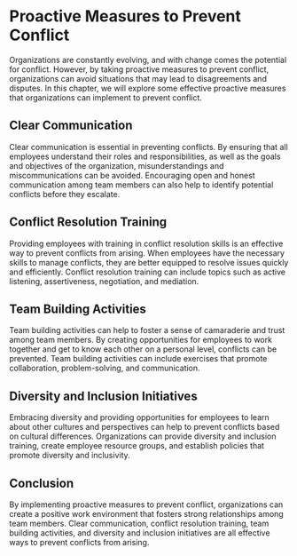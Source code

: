 # Proactive Measures to Prevent Conflict

Organizations are constantly evolving, and with change comes the potential for conflict. However, by taking proactive measures to prevent conflict, organizations can avoid situations that may lead to disagreements and disputes. In this chapter, we will explore some effective proactive measures that organizations can implement to prevent conflict.

Clear Communication
-------------------

Clear communication is essential in preventing conflicts. By ensuring that all employees understand their roles and responsibilities, as well as the goals and objectives of the organization, misunderstandings and miscommunications can be avoided. Encouraging open and honest communication among team members can also help to identify potential conflicts before they escalate.

Conflict Resolution Training
----------------------------

Providing employees with training in conflict resolution skills is an effective way to prevent conflicts from arising. When employees have the necessary skills to manage conflicts, they are better equipped to resolve issues quickly and efficiently. Conflict resolution training can include topics such as active listening, assertiveness, negotiation, and mediation.

Team Building Activities
------------------------

Team building activities can help to foster a sense of camaraderie and trust among team members. By creating opportunities for employees to work together and get to know each other on a personal level, conflicts can be prevented. Team building activities can include exercises that promote collaboration, problem-solving, and communication.

Diversity and Inclusion Initiatives
-----------------------------------

Embracing diversity and providing opportunities for employees to learn about other cultures and perspectives can help to prevent conflicts based on cultural differences. Organizations can provide diversity and inclusion training, create employee resource groups, and establish policies that promote diversity and inclusivity.

Conclusion
----------

By implementing proactive measures to prevent conflict, organizations can create a positive work environment that fosters strong relationships among team members. Clear communication, conflict resolution training, team building activities, and diversity and inclusion initiatives are all effective ways to prevent conflicts from arising.
